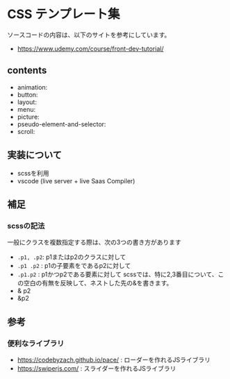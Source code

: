 # CSS テンプレート集

ソースコードの内容は、以下のサイトを参考にしています。
- https://www.udemy.com/course/front-dev-tutorial/

## contents
- animation:
- button:
- layout:
- menu:
- picture:
- pseudo-element-and-selector:
- scroll:

## 実装について
- scssを利用
- vscode (live server + live Saas Compiler)

## 補足
### scssの記法
一般にクラスを複数指定する際は、次の3つの書き方があります
- `.p1, .p2`: p1またはp2のクラスに対して  
- `.p1 .p2` : p1の子要素をであるp2に対して
- `.p1.p2`  : p1かつp2である要素に対して
scssでは、特に2,3番目について、この空白の有無を反映して、ネストした先の&を書きます。
- & p2
- &p2

## 参考
### 便利なライブラリ
- https://codebyzach.github.io/pace/ : ローダーを作れるJSライブラリ
- https://swiperjs.com/ : スライダーを作れるJSライブラリ



